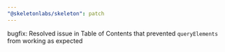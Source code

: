 ```yaml
---
"@skeletonlabs/skeleton": patch
---
```


bugfix: Resolved issue in Table of Contents that prevented `queryElements` from working as expected
